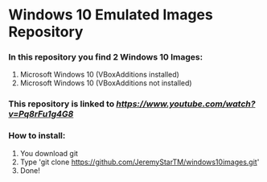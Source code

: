 # Windows 10 Emulated Images Repository

### In this repository you find 2 Windows 10 Images:
1. Microsoft Windows 10 (VBoxAdditions installed)
2. Microsoft Windows 10 (VBoxAdditions not installed)

### This repository is linked to ***https://www.youtube.com/watch?v=Pq8rFu1g4G8***

### How to install:
1. You download git
2. Type 'git clone https://github.com/JeremyStarTM/windows10images.git'
3. Done!

